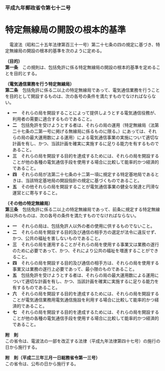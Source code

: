 ### 平成九年郵政省令第七十二号  
# 特定無線局の開設の根本的基準  
　電波法（昭和二十五年法律第百三十一号）第二十七条の四の規定に基づき、特定無線局の開設の根本的基準を次のように定める。  
  
**（目的）**  
**第一条**　この規則は、包括免許に係る特定無線局の開設の根本的基準を定めることを目的とする。  
  
**（電気通信業務を行う特定無線局）**  
**第二条**　包括免許に係る二以上の特定無線局であって、電気通信業務を行うことを目的として開設するものは、次の各号の条件を満たすものでなければならない。  
* **一**　それらの局を開設することによって提供しようとする電気通信役務が、利用者の需要に適合するものであること。  
* **二**　包括免許を受けようとする者は、それらの局の運用（特定無線局（法第二十七条の二第一号に掲げる無線局に係るものに限る。）にあっては、それらの局の最大運用数による運用）による電気通信事業の実施について適切な計画を有し、かつ、当該計画を確実に実施するに足りる能力を有するものであること。  
* **三**　それらの局を開設する目的を達成するためには、それらの局を開設することが他の各種の電気通信手段を使用する場合に比較して能率的かつ経済的であること。  
* **四**　それらの局が法第二十七条の十二第一項に規定する特定基地局であるときは、当該特定基地局の開設指針の規定に基づくものであること。  
* **五**　その他それらの局を開設することが電気通信事業の健全な発達と円滑な運営とに寄与すること。  
  
**（その他の特定無線局）**  
**第三条**　包括免許に係る二以上の特定無線局であって、前条に規定する特定無線局以外のものは、次の各号の条件を満たすものでなければならない。  
* **一**　それらの局は、包括免許人以外の者の使用に供するものでないこと。  
* **二**　それらの局を開設する目的及び通信の相手方の選定が法令に違反せず、かつ、公共の福祉を害しないものであること。  
* **三**　それらの局を運用することがそれらの局を使用する事業又は業務の遂行のために必要であって、かつ、それにより公共の福祉を増進することができること。  
* **四**　それらの局を開設する目的及び通信の相手方は、それらの局を使用する事業又は業務の遂行上必要であって、最小限のものであること。  
* **五**　包括免許を受けようとする者は、それらの局の最大運用数による運用について適切な計画を有し、かつ、当該計画を確実に実施するに足りる能力を有するものであること。  
* **六**　それらの局を開設する目的を達成するためには、それらの局を開設することが電気通信業務用電気通信施設を利用する場合に比較して能率的かつ経済的であること。  
* **七**　それらの局を開設する目的を達成するためには、それらの局を開設することが他の各種の電気通信手段を使用する場合に比較して能率的かつ経済的であること。  
  
**附　則**  
この省令は、電波法の一部を改正する法律（平成九年法律第四十七号）の施行の日から施行する。  
  
**附　則（平成二三年三月一日総務省令第一三号）**  
この省令は、公布の日から施行する。  
  
